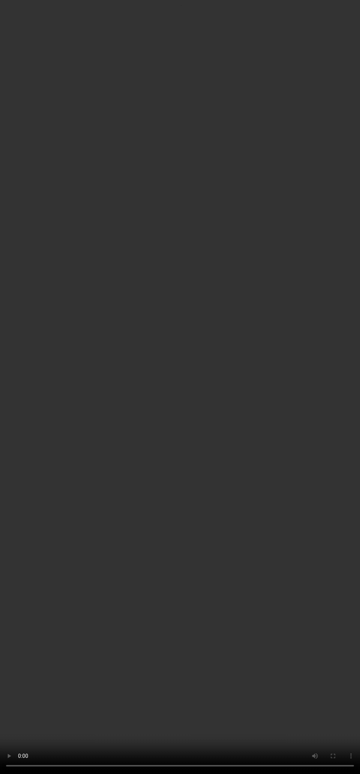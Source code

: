 # <span style="color:#364BC9">Preference Ranking in Working</span>
<video src="${PRIVATE_PREFERENCE_RANKING_VIDEO_10}" frameborder="0" allowfullscreen style="position: absolute; top: 0; left: 0; width: 100%; height: 100%; border: none; object-fit: cover;" controls="" controlslist="nodownload nofullscreen" style="width: 100%" />

<div style="border: 4px solid #d0f3f7; border-radius: 10px; padding: 20px; margin-bottom: 30px; background-color: #d0f3f7; color: #000000">See preference ranking in action through this live example.</div>
